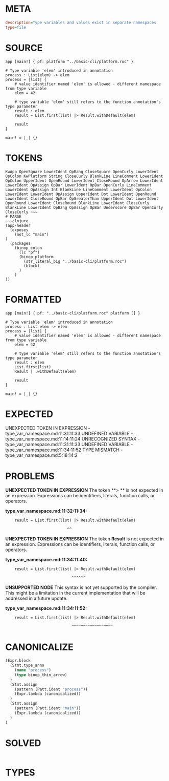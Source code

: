 # META
~~~ini
description=Type variables and values exist in separate namespaces
type=file
~~~
# SOURCE
~~~roc
app [main!] { pf: platform "../basic-cli/platform.roc" }

# Type variable 'elem' introduced in annotation
process : List(elem) -> elem
process = |list| {
    # value identifier named 'elem' is allowed - different namespace from type variable
    elem = 42

    # type variable 'elem' still refers to the function annotation's type parameter
    result : elem
    result = List.first(list) |> Result.withDefault(elem)

    result
}

main! = |_| {}
~~~
# TOKENS
~~~text
KwApp OpenSquare LowerIdent OpBang CloseSquare OpenCurly LowerIdent OpColon KwPlatform String CloseCurly BlankLine LineComment LowerIdent OpColon UpperIdent OpenRound LowerIdent CloseRound OpArrow LowerIdent LowerIdent OpAssign OpBar LowerIdent OpBar OpenCurly LineComment LowerIdent OpAssign Int BlankLine LineComment LowerIdent OpColon LowerIdent LowerIdent OpAssign UpperIdent Dot LowerIdent OpenRound LowerIdent CloseRound OpBar OpGreaterThan UpperIdent Dot LowerIdent OpenRound LowerIdent CloseRound BlankLine LowerIdent CloseCurly BlankLine LowerIdent OpBang OpAssign OpBar Underscore OpBar OpenCurly CloseCurly ~~~
# PARSE
~~~clojure
(app-header
  (exposes
    (not_lc "main")
)
  (packages
    (binop_colon
      (lc "pf")
      (binop_platform
        (str_literal_big "../basic-cli/platform.roc")
        (block)
      )
    )
))
~~~
# FORMATTED
~~~roc
app [main!] { pf: "../basic-cli/platform.roc" platform [] }

# Type variable 'elem' introduced in annotation
process : List elem -> elem
process = |list| {
	# value identifier named 'elem' is allowed - different namespace from type variable
	elem = 42

	# type variable 'elem' still refers to the function annotation's type parameter
	result : elem
	List.first(list)
	Result | .withDefault(elem)

	result
}

main! = |_| {}
~~~
# EXPECTED
UNEXPECTED TOKEN IN EXPRESSION - type_var_namespace.md:11:31:11:33
UNDEFINED VARIABLE - type_var_namespace.md:11:14:11:24
UNRECOGNIZED SYNTAX - type_var_namespace.md:11:31:11:33
UNDEFINED VARIABLE - type_var_namespace.md:11:34:11:52
TYPE MISMATCH - type_var_namespace.md:5:18:14:2
# PROBLEMS
**UNEXPECTED TOKEN IN EXPRESSION**
The token **> ** is not expected in an expression.
Expressions can be identifiers, literals, function calls, or operators.

**type_var_namespace.md:11:32:11:34:**
```roc
    result = List.first(list) |> Result.withDefault(elem)
```
                               ^^


**UNEXPECTED TOKEN IN EXPRESSION**
The token **Result** is not expected in an expression.
Expressions can be identifiers, literals, function calls, or operators.

**type_var_namespace.md:11:34:11:40:**
```roc
    result = List.first(list) |> Result.withDefault(elem)
```
                                 ^^^^^^


**UNSUPPORTED NODE**
This syntax is not yet supported by the compiler.
This might be a limitation in the current implementation that will be addressed in a future update.

**type_var_namespace.md:11:34:11:52:**
```roc
    result = List.first(list) |> Result.withDefault(elem)
```
                                 ^^^^^^^^^^^^^^^^^^


# CANONICALIZE
~~~clojure
(Expr.block
  (Stmt.type_anno
    (name "process")
    (type binop_thin_arrow)
  )
  (Stmt.assign
    (pattern (Patt.ident "process"))
    (Expr.lambda (canonicalized))
  )
  (Stmt.assign
    (pattern (Patt.ident "main"))
    (Expr.lambda (canonicalized))
  )
)
~~~
# SOLVED
~~~clojure
~~~
# TYPES
~~~roc
~~~
